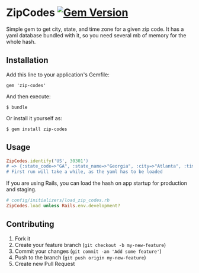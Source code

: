 # ZipCodes [![Gem Version](https://badge.fury.io/rb/zip-codes.png)](http://badge.fury.io/rb/zip-codes)

Simple gem to get city, state, and time zone for a given zip code. It has a yaml database bundled with it, so you need several mb of memory for the whole hash.

## Installation

Add this line to your application's Gemfile:

    gem 'zip-codes'

And then execute:

    $ bundle

Or install it yourself as:

    $ gem install zip-codes

## Usage

```ruby
ZipCodes.identify('US', 30301')
# => {:state_code=>"GA", :state_name=>"Georgia", :city=>"Atlanta", :time_zone=>"America/New_York"}
# First run will take a while, as the yaml has to be loaded
```

If you are using Rails, you can load the hash on app startup for production and staging.
```ruby
# config/initializers/load_zip_codes.rb
ZipCodes.load unless Rails.env.development?
```

## Contributing

1. Fork it
2. Create your feature branch (`git checkout -b my-new-feature`)
3. Commit your changes (`git commit -am 'Add some feature'`)
4. Push to the branch (`git push origin my-new-feature`)
5. Create new Pull Request
